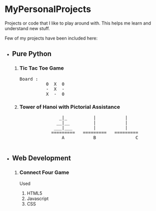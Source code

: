 # MyPersonalProjects
Projects  or code that I like to play around with. This helps me learn and understand new stuff.

<p>
  Few of my projects have been included here:
  <ul>
    <li><h2>Pure Python</h2>
      <ol>
        <li>
          <h3>Tic Tac Toe Game</h3>
          <pre>Board : 
          0  X  0  
          -  X  -  
          X  -  0  </pre>
        </li>
        <li>
          <h3>Tower of Hanoi with Pictorial Assistance</h3>
          <pre>
               _|_   	    |    	    |
              __|__  	    |    	    |
             ___|___ 	    |    	    |
            =========	=========	=========
                A           B               C
          </pre>
        </li>
       </ol>
      </li>
    <li><h2>Web Development</h2>
      <ol>
        <li>
          <h3>Connect Four Game</h3>
          <p>Used
            <ol><li>HTML5</li><li>Javascript</li><li>CSS</li><ol>
           </p>
        </li>
      </ol>
    </li>
  </ul>
</p>
